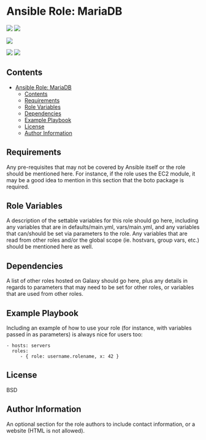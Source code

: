 Ansible Role: MariaDB
===

<p>
  <a href="https://galaxy.ansible.com/ubzyhd/mariadb"><img src="https://img.shields.io/ansible/role/53560?color=blueviolet&logo=Ansible&style=flat-square"></a> <a href="https://travis-ci.org/UbzyHD/ansible-role-mariadb"><img src="https://img.shields.io/travis/UbzyHD/ansible-role-mariadb/main?label=build&logo=travis-ci&style=flat-square"></a>
  <p>
  <img src="https://img.shields.io/badge/dynamic/json?label=Description&style=flat-square&query=description&url=https%3A%2F%2Fgalaxy.ansible.com%2Fapi%2Fv1%2Fcontent%2F53560%2F">
  <p>
  <img src="https://img.shields.io/ansible/quality/53560?label=Quality%20Score&logo=ansible&style=flat-square">
  <img src="https://img.shields.io/ansible/role/d/53560?logo=Ansible&style=flat-square">
</p>

## Contents

- [Ansible Role: MariaDB](#ansible-role-mariadb)
  - [Contents](#contents)
  - [Requirements](#requirements)
  - [Role Variables](#role-variables)
  - [Dependencies](#dependencies)
  - [Example Playbook](#example-playbook)
  - [License](#license)
  - [Author Information](#author-information)

Requirements
------------

Any pre-requisites that may not be covered by Ansible itself or the role should be mentioned here. For instance, if the role uses the EC2 module, it may be a good idea to mention in this section that the boto package is required.

Role Variables
--------------

A description of the settable variables for this role should go here, including any variables that are in defaults/main.yml, vars/main.yml, and any variables that can/should be set via parameters to the role. Any variables that are read from other roles and/or the global scope (ie. hostvars, group vars, etc.) should be mentioned here as well.

Dependencies
------------

A list of other roles hosted on Galaxy should go here, plus any details in regards to parameters that may need to be set for other roles, or variables that are used from other roles.

Example Playbook
----------------

Including an example of how to use your role (for instance, with variables passed in as parameters) is always nice for users too:

    - hosts: servers
      roles:
         - { role: username.rolename, x: 42 }

License
-------

BSD

Author Information
------------------

An optional section for the role authors to include contact information, or a website (HTML is not allowed).
